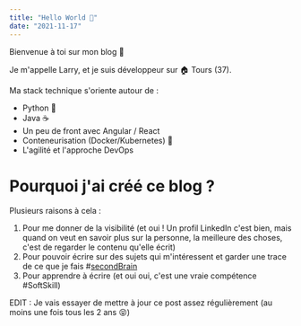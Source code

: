 ```yaml
---
title: "Hello World 👋"
date: "2021-11-17"
---
```


Bienvenue à toi sur mon blog 🙂 

Je m'appelle Larry, et je suis développeur sur 🏠️ Tours (37).

Ma stack technique s'oriente autour de :
* Python 🐍
* Java ☕
* Un peu de front avec Angular / React
* Conteneurisation (Docker/Kubernetes) 🐳
* L'agilité et l'approche DevOps

# Pourquoi j'ai créé ce blog ?

Plusieurs raisons à cela : 
1. Pour me donner de la visibilité (et oui ! Un profil LinkedIn c'est bien, mais quand on veut en savoir plus sur la personne, la meilleure des choses, c'est de regarder le contenu qu'elle écrit)
2. Pour pouvoir écrire sur des sujets qui m'intéressent et garder une trace de ce que je fais #[secondBrain](https://medium.com/@elizabethmjoneswrites/im-building-a-second-brain-here-s-why-you-should-too-3ed777495689)
3. Pour apprendre à écrire (et oui oui, c'est une vraie compétence #SoftSkill)


EDIT : Je vais essayer de mettre à jour ce post assez régulièrement (au moins une fois tous les 2 ans 😝)